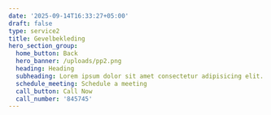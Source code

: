 ```yaml
---
date: '2025-09-14T16:33:27+05:00'
draft: false
type: service2
title: Gevelbekleding
hero_section_group:
  home_button: Back
  hero_banner: /uploads/pp2.png
  heading: Heading
  subheading: Lorem ipsum dolor sit amet consectetur adipisicing elit. Voluptatibus nihil ducimus placeat laboriosam aspernatur temporibus autem nesciunt sint molestiae qui!
  schedule_meeting: Schedule a meeting
  call_button: Call Now
  call_number: '845745'
---
```

